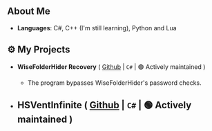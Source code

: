 ## About Me

-  **Languages**: C#, C++ (I'm still learning), Python and Lua

## ⚙ My Projects

- **WiseFolderHider Recovery** ( [Github](https://github.com/SCP/WiseFolderHider_Recovery) | `C#` | 🟢 Actively maintained )
  - The program bypasses WiseFolderHider's password checks.

- **HSVentInfinite** ( [Github](https://github.com/LilianPontes35/WiseFolderHider_Recovery) | `C#` | 🟢 Actively maintained )
  - 
